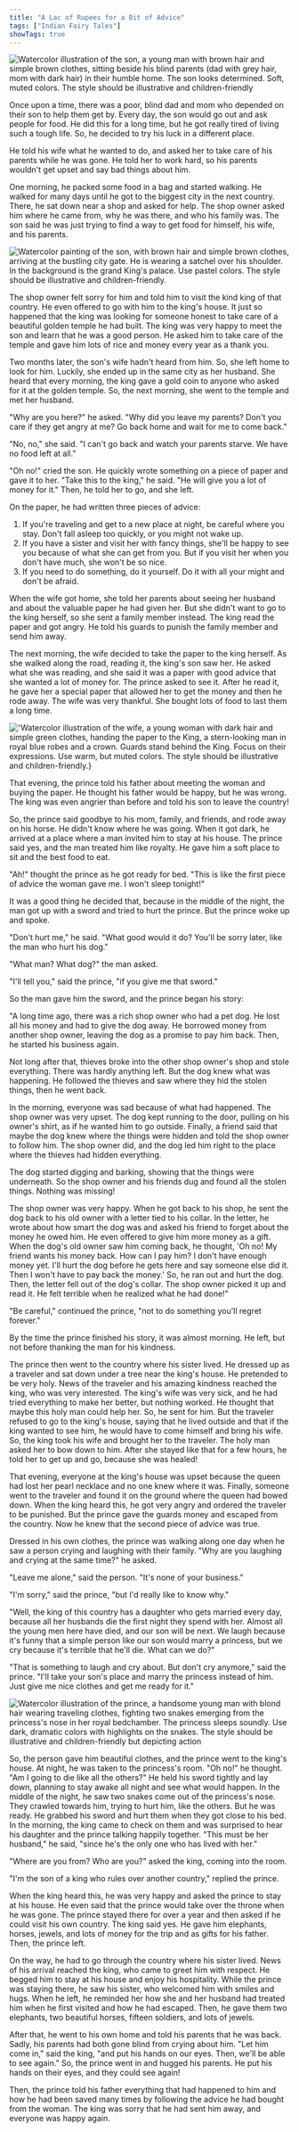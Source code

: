 ```yaml
---
title: "A Lac of Rupees for a Bit of Advice"
tags: ["Indian Fairy Tales"]
showTags: true
---
```


![Watercolor illustration of the son, a young man with brown hair and simple brown clothes, sitting beside his blind parents (dad with grey hair, mom with dark hair) in their humble home. The son looks determined. Soft, muted colors. The style should be illustrative and children-friendly](/images/image_fairy-tales-a-lac-of-rupees-for-a-bit-of-advice0.png)

Once upon a time, there was a poor, blind dad and mom who depended on their son to help them get by. Every day, the son would go out and ask people for food. He did this for a long time, but he got really tired of living such a tough life. So, he decided to try his luck in a different place.

He told his wife what he wanted to do, and asked her to take care of his parents while he was gone. He told her to work hard, so his parents wouldn't get upset and say bad things about him.

One morning, he packed some food in a bag and started walking. He walked for many days until he got to the biggest city in the next country. There, he sat down near a shop and asked for help. The shop owner asked him where he came from, why he was there, and who his family was. The son said he was just trying to find a way to get food for himself, his wife, and his parents.

![Watercolor painting of the son, with brown hair and simple brown clothes, arriving at the bustling city gate. He is wearing a satchel over his shoulder. In the background is the grand King's palace. Use pastel colors. The style should be illustrative and children-friendly.](/images/image_fairy-tales-a-lac-of-rupees-for-a-bit-of-advice1.png)

The shop owner felt sorry for him and told him to visit the kind king of that country. He even offered to go with him to the king's house. It just so happened that the king was looking for someone honest to take care of a beautiful golden temple he had built. The king was very happy to meet the son and learn that he was a good person. He asked him to take care of the temple and gave him lots of rice and money every year as a thank you.

Two months later, the son's wife hadn't heard from him. So, she left home to look for him. Luckily, she ended up in the same city as her husband. She heard that every morning, the king gave a gold coin to anyone who asked for it at the golden temple. So, the next morning, she went to the temple and met her husband.

"Why are you here?" he asked. "Why did you leave my parents? Don't you care if they get angry at me? Go back home and wait for me to come back."

"No, no," she said. "I can't go back and watch your parents starve. We have no food left at all."

"Oh no!" cried the son. He quickly wrote something on a piece of paper and gave it to her. "Take this to the king," he said. "He will give you a lot of money for it." Then, he told her to go, and she left.

On the paper, he had written three pieces of advice:

1.  If you're traveling and get to a new place at night, be careful where you stay. Don't fall asleep too quickly, or you might not wake up.
2.  If you have a sister and visit her with fancy things, she'll be happy to see you because of what she can get from you. But if you visit her when you don't have much, she won't be so nice.
3.  If you need to do something, do it yourself. Do it with all your might and don't be afraid.

When the wife got home, she told her parents about seeing her husband and about the valuable paper he had given her. But she didn't want to go to the king herself, so she sent a family member instead. The king read the paper and got angry. He told his guards to punish the family member and send him away.

The next morning, the wife decided to take the paper to the king herself. As she walked along the road, reading it, the king's son saw her. He asked what she was reading, and she said it was a paper with good advice that she wanted a lot of money for. The prince asked to see it. After he read it, he gave her a special paper that allowed her to get the money and then he rode away. The wife was very thankful. She bought lots of food to last them a long time.

!['Watercolor illustration of the wife, a young woman with dark hair and simple green clothes, handing the paper to the King, a stern-looking man in royal blue robes and a crown. Guards stand behind the King. Focus on their expressions. Use warm, but muted colors. The style should be illustrative and children-friendly.}](/images/image_fairy-tales-a-lac-of-rupees-for-a-bit-of-advice2.png)

That evening, the prince told his father about meeting the woman and buying the paper. He thought his father would be happy, but he was wrong. The king was even angrier than before and told his son to leave the country!

So, the prince said goodbye to his mom, family, and friends, and rode away on his horse. He didn't know where he was going. When it got dark, he arrived at a place where a man invited him to stay at his house. The prince said yes, and the man treated him like royalty. He gave him a soft place to sit and the best food to eat.

"Ah!" thought the prince as he got ready for bed. "This is like the first piece of advice the woman gave me. I won't sleep tonight!"

It was a good thing he decided that, because in the middle of the night, the man got up with a sword and tried to hurt the prince. But the prince woke up and spoke.

"Don't hurt me," he said. "What good would it do? You'll be sorry later, like the man who hurt his dog."

"What man? What dog?" the man asked.

"I'll tell you," said the prince, "if you give me that sword."

So the man gave him the sword, and the prince began his story:

"A long time ago, there was a rich shop owner who had a pet dog. He lost all his money and had to give the dog away. He borrowed money from another shop owner, leaving the dog as a promise to pay him back. Then, he started his business again.

Not long after that, thieves broke into the other shop owner's shop and stole everything. There was hardly anything left. But the dog knew what was happening. He followed the thieves and saw where they hid the stolen things, then he went back.

In the morning, everyone was sad because of what had happened. The shop owner was very upset. The dog kept running to the door, pulling on his owner's shirt, as if he wanted him to go outside. Finally, a friend said that maybe the dog knew where the things were hidden and told the shop owner to follow him. The shop owner did, and the dog led him right to the place where the thieves had hidden everything.

The dog started digging and barking, showing that the things were underneath. So the shop owner and his friends dug and found all the stolen things. Nothing was missing!

The shop owner was very happy. When he got back to his shop, he sent the dog back to his old owner with a letter tied to his collar. In the letter, he wrote about how smart the dog was and asked his friend to forget about the money he owed him. He even offered to give him more money as a gift. When the dog's old owner saw him coming back, he thought, 'Oh no! My friend wants his money back. How can I pay him? I don't have enough money yet. I'll hurt the dog before he gets here and say someone else did it. Then I won't have to pay back the money.' So, he ran out and hurt the dog. Then, the letter fell out of the dog's collar. The shop owner picked it up and read it. He felt terrible when he realized what he had done!"

"Be careful," continued the prince, "not to do something you'll regret forever."

By the time the prince finished his story, it was almost morning. He left, but not before thanking the man for his kindness.

The prince then went to the country where his sister lived. He dressed up as a traveler and sat down under a tree near the king's house. He pretended to be very holy. News of the traveler and his amazing kindness reached the king, who was very interested. The king's wife was very sick, and he had tried everything to make her better, but nothing worked. He thought that maybe this holy man could help her. So, he sent for him. But the traveler refused to go to the king's house, saying that he lived outside and that if the king wanted to see him, he would have to come himself and bring his wife. So, the king took his wife and brought her to the traveler. The holy man asked her to bow down to him. After she stayed like that for a few hours, he told her to get up and go, because she was healed!

That evening, everyone at the king's house was upset because the queen had lost her pearl necklace and no one knew where it was. Finally, someone went to the traveler and found it on the ground where the queen had bowed down. When the king heard this, he got very angry and ordered the traveler to be punished. But the prince gave the guards money and escaped from the country. Now he knew that the second piece of advice was true.

Dressed in his own clothes, the prince was walking along one day when he saw a person crying and laughing with their family. "Why are you laughing and crying at the same time?" he asked.

"Leave me alone," said the person. "It's none of your business."

"I'm sorry," said the prince, "but I'd really like to know why."

"Well, the king of this country has a daughter who gets married every day, because all her husbands die the first night they spend with her. Almost all the young men here have died, and our son will be next. We laugh because it's funny that a simple person like our son would marry a princess, but we cry because it's terrible that he'll die. What can we do?"

"That is something to laugh and cry about. But don't cry anymore," said the prince. "I'll take your son's place and marry the princess instead of him. Just give me nice clothes and get me ready for it."

![Watercolor illustration of the prince, a handsome young man with blond hair wearing traveling clothes, fighting two snakes emerging from the princess's nose in her royal bedchamber. The princess sleeps soundly. Use dark, dramatic colors with highlights on the snakes. The style should be illustrative and children-friendly but depicting action](/images/image_fairy-tales-a-lac-of-rupees-for-a-bit-of-advice3.png)

So, the person gave him beautiful clothes, and the prince went to the king's house. At night, he was taken to the princess's room. "Oh no!" he thought. "Am I going to die like all the others?" He held his sword tightly and lay down, planning to stay awake all night and see what would happen. In the middle of the night, he saw two snakes come out of the princess's nose. They crawled towards him, trying to hurt him, like the others. But he was ready. He grabbed his sword and hurt them when they got close to his bed. In the morning, the king came to check on them and was surprised to hear his daughter and the prince talking happily together. "This must be her husband," he said, "since he's the only one who has lived with her."

"Where are you from? Who are you?" asked the king, coming into the room.

"I'm the son of a king who rules over another country," replied the prince.

When the king heard this, he was very happy and asked the prince to stay at his house. He even said that the prince would take over the throne when he was gone. The prince stayed there for over a year and then asked if he could visit his own country. The king said yes. He gave him elephants, horses, jewels, and lots of money for the trip and as gifts for his father. Then, the prince left.

On the way, he had to go through the country where his sister lived. News of his arrival reached the king, who came to greet him with respect. He begged him to stay at his house and enjoy his hospitality. While the prince was staying there, he saw his sister, who welcomed him with smiles and hugs. When he left, he reminded her how she and her husband had treated him when he first visited and how he had escaped. Then, he gave them two elephants, two beautiful horses, fifteen soldiers, and lots of jewels.

After that, he went to his own home and told his parents that he was back. Sadly, his parents had both gone blind from crying about him. "Let him come in," said the king, "and put his hands on our eyes. Then, we'll be able to see again." So, the prince went in and hugged his parents. He put his hands on their eyes, and they could see again!

Then, the prince told his father everything that had happened to him and how he had been saved many times by following the advice he had bought from the woman. The king was sorry that he had sent him away, and everyone was happy again.
